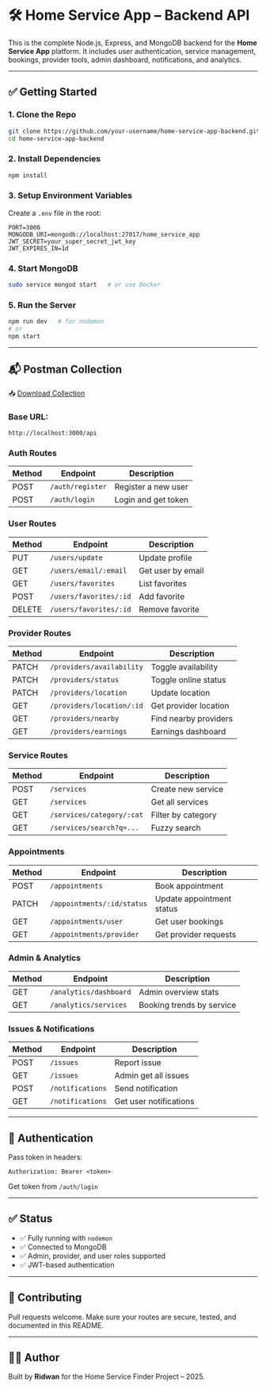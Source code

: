 # 🛠️ Home Service App – Backend API

This is the complete Node.js, Express, and MongoDB backend for the **Home Service App** platform. It includes user authentication, service management, bookings, provider tools, admin dashboard, notifications, and analytics.

---

## ✅ Getting Started

### 1. Clone the Repo
```bash
git clone https://github.com/your-username/home-service-app-backend.git
cd home-service-app-backend
```

### 2. Install Dependencies
```bash
npm install
```

### 3. Setup Environment Variables
Create a `.env` file in the root:
```env
PORT=3000
MONGODB_URI=mongodb://localhost:27017/home_service_app
JWT_SECRET=your_super_secret_jwt_key
JWT_EXPIRES_IN=1d
```

### 4. Start MongoDB
```bash
sudo service mongod start   # or use Docker
```

### 5. Run the Server
```bash
npm run dev   # for nodemon
# or
npm start
```

---

## 📬 Postman Collection

📥 [Download Collection](https://github.com/Ridwa19/Service-Finder/blob/main/backend/postman/Home-Service-App.postman_collection.json)

### Base URL:
```
http://localhost:3000/api
```

### Auth Routes
| Method | Endpoint              | Description       |
|--------|------------------------|-------------------|
| POST   | `/auth/register`       | Register a new user |
| POST   | `/auth/login`          | Login and get token |

### User Routes
| Method | Endpoint                  | Description             |
|--------|----------------------------|-------------------------|
| PUT    | `/users/update`           | Update profile          |
| GET    | `/users/email/:email`     | Get user by email       |
| GET    | `/users/favorites`        | List favorites          |
| POST   | `/users/favorites/:id`    | Add favorite            |
| DELETE | `/users/favorites/:id`    | Remove favorite         |

### Provider Routes
| Method | Endpoint                    | Description                   |
|--------|------------------------------|-------------------------------|
| PATCH  | `/providers/availability`    | Toggle availability           |
| PATCH  | `/providers/status`          | Toggle online status          |
| PATCH  | `/providers/location`        | Update location               |
| GET    | `/providers/location/:id`    | Get provider location         |
| GET    | `/providers/nearby`          | Find nearby providers         |
| GET    | `/providers/earnings`        | Earnings dashboard            |

### Service Routes
| Method | Endpoint                  | Description                   |
|--------|----------------------------|-------------------------------|
| POST   | `/services`               | Create new service            |
| GET    | `/services`               | Get all services              |
| GET    | `/services/category/:cat`| Filter by category            |
| GET    | `/services/search?q=...` | Fuzzy search                  |

### Appointments
| Method | Endpoint                  | Description                   |
|--------|----------------------------|-------------------------------|
| POST   | `/appointments`           | Book appointment              |
| PATCH  | `/appointments/:id/status`| Update appointment status     |
| GET    | `/appointments/user`      | Get user bookings             |
| GET    | `/appointments/provider`  | Get provider requests         |

### Admin & Analytics
| Method | Endpoint                  | Description                   |
|--------|----------------------------|-------------------------------|
| GET    | `/analytics/dashboard`    | Admin overview stats          |
| GET    | `/analytics/services`     | Booking trends by service     |

### Issues & Notifications
| Method | Endpoint                  | Description                   |
|--------|----------------------------|-------------------------------|
| POST   | `/issues`                | Report issue                  |
| GET    | `/issues`                | Admin get all issues          |
| POST   | `/notifications`         | Send notification             |
| GET    | `/notifications`         | Get user notifications        |

---

## 🔐 Authentication
Pass token in headers:
```
Authorization: Bearer <token>
```
Get token from `/auth/login`

---

## ✅ Status
- ✅ Fully running with `nodemon`
- ✅ Connected to MongoDB
- ✅ Admin, provider, and user roles supported
- ✅ JWT-based authentication

---

## 🧠 Contributing
Pull requests welcome. Make sure your routes are secure, tested, and documented in this README.

---

## 👩‍💻 Author
Built by **Ridwan** for the Home Service Finder Project – 2025.